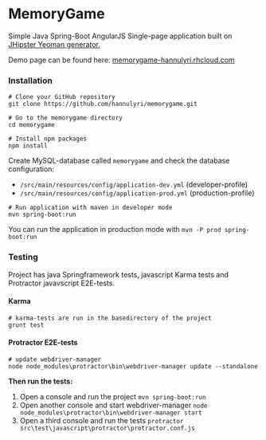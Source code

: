 # MemoryGame

Simple Java Spring-Boot AngularJS Single-page application built on [JHipster Yeoman generator.](https://jhipster.github.io/)

Demo page can be found here: [memorygame-hannulyri.rhcloud.com](http://memorygame-hannulyri.rhcloud.com)

### Installation

```shell
# Clone your GitHub repository
git clone https://github.com/hannulyri/memorygame.git

# Go to the memorygame directory
cd memorygame

# Install npm packages
npm install
```

Create MySQL-database called `memorygame` and check the database configuration:
* `/src/main/resources/config/application-dev.yml` (developer-profile)
* `/src/main/resources/config/application-prod.yml` (production-profile)

```shell
# Run application with maven in developer mode
mvn spring-boot:run
```

You can run the application in production mode with `mvn -P prod spring-boot:run`

### Testing

Project has java Springframework tests, javascript Karma tests and Protractor javavscript E2E-tests.

#### Karma
```shell
# karma-tests are run in the basedirectory of the project
grunt test
```

#### Protractor E2E-tests
```shell
# update webdriver-manager
node node_modules\protractor\bin\webdriver-manager update --standalone
```

**Then run the tests:**  
1. Open a console and run the project `mvn spring-boot:run`  
2. Open another console and start webdriver-manager `node node_modules\protractor\bin\webdriver-manager start`  
3. Open a third console and run the tests `protractor src\test\javascript\protractor\protractor.conf.js`  

